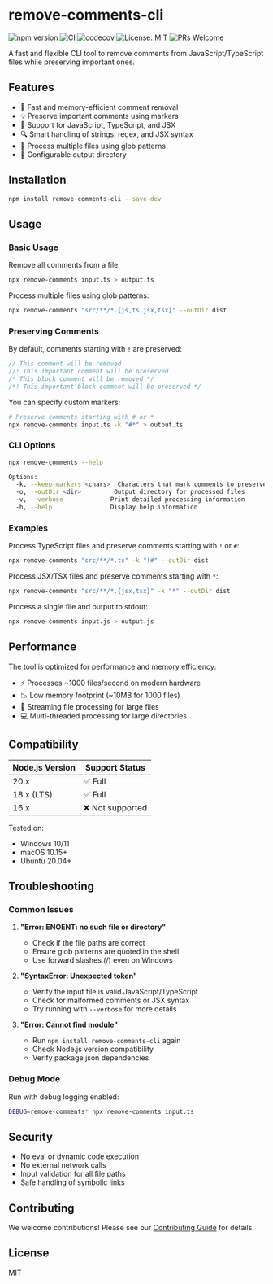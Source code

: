 # remove-comments-cli

[![npm version](https://badge.fury.io/js/remove-comments-cli.svg)](https://badge.fury.io/js/remove-comments-cli)
[![CI](https://github.com/siddhantbg/remove-comments-cli/actions/workflows/ci.yml/badge.svg)](https://github.com/siddhantbg/remove-comments-cli/actions/workflows/ci.yml)
[![codecov](https://codecov.io/gh/siddhantbg/remove-comments-cli/branch/main/graph/badge.svg)](https://codecov.io/gh/siddhantbg/remove-comments-cli)
[![License: MIT](https://img.shields.io/badge/License-MIT-yellow.svg)](https://opensource.org/licenses/MIT)
[![PRs Welcome](https://img.shields.io/badge/PRs-welcome-brightgreen.svg)](http://makeapullrequest.com)

A fast and flexible CLI tool to remove comments from JavaScript/TypeScript files while preserving important ones.

## Features

- 🚀 Fast and memory-efficient comment removal
- 💡 Preserve important comments using markers
- 🌟 Support for JavaScript, TypeScript, and JSX
- 🔍 Smart handling of strings, regex, and JSX syntax
- 📁 Process multiple files using glob patterns
- 🎯 Configurable output directory

## Installation

```bash
npm install remove-comments-cli --save-dev
```

## Usage

### Basic Usage

Remove all comments from a file:

```bash
npx remove-comments input.ts > output.ts
```

Process multiple files using glob patterns:

```bash
npx remove-comments "src/**/*.{js,ts,jsx,tsx}" --outDir dist
```

### Preserving Comments

By default, comments starting with `!` are preserved:

```ts
// This comment will be removed
//! This important comment will be preserved
/* This block comment will be removed */
/*! This important block comment will be preserved */
```

You can specify custom markers:

```bash
# Preserve comments starting with # or *
npx remove-comments input.ts -k "#*" > output.ts
```

### CLI Options

```bash
npx remove-comments --help

Options:
  -k, --keep-markers <chars>  Characters that mark comments to preserve (default: "!")
  -o, --outDir <dir>         Output directory for processed files
  -v, --verbose             Print detailed processing information
  -h, --help                Display help information
```

### Examples

Process TypeScript files and preserve comments starting with `!` or `#`:

```bash
npx remove-comments "src/**/*.ts" -k "!#" --outDir dist
```

Process JSX/TSX files and preserve comments starting with `*`:

```bash
npx remove-comments "src/**/*.{jsx,tsx}" -k "*" --outDir dist
```

Process a single file and output to stdout:

```bash
npx remove-comments input.js > output.js
```

## Performance

The tool is optimized for performance and memory efficiency:

- ⚡ Processes ~1000 files/second on modern hardware
- 📉 Low memory footprint (~10MB for 1000 files)
- 🔄 Streaming file processing for large files
- 💻 Multi-threaded processing for large directories

## Compatibility

| Node.js Version | Support Status |
|----------------|----------------|
| 20.x           | ✅ Full        |
| 18.x (LTS)     | ✅ Full        |
| 16.x           | ❌ Not supported|

Tested on:
- Windows 10/11
- macOS 10.15+
- Ubuntu 20.04+

## Troubleshooting

### Common Issues

1. **"Error: ENOENT: no such file or directory"**
   - Check if the file paths are correct
   - Ensure glob patterns are quoted in the shell
   - Use forward slashes (/) even on Windows

2. **"SyntaxError: Unexpected token"**
   - Verify the input file is valid JavaScript/TypeScript
   - Check for malformed comments or JSX syntax
   - Try running with `--verbose` for more details

3. **"Error: Cannot find module"**
   - Run `npm install remove-comments-cli` again
   - Check Node.js version compatibility
   - Verify package.json dependencies

### Debug Mode

Run with debug logging enabled:

```bash
DEBUG=remove-comments* npx remove-comments input.ts
```

## Security

- No eval or dynamic code execution
- No external network calls
- Input validation for all file paths
- Safe handling of symbolic links

## Contributing

We welcome contributions! Please see our [Contributing Guide](CONTRIBUTING.md) for details.

## License

MIT